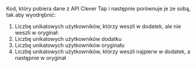 Kod, który pobiera dane z API Clever Tap i następnie porównuje je ze sobą, tak aby wyodrębnić:

1. Liczbę unikatowych użytkowników, którzy weszli w dodatek, ale nie weszli w oryginał:
2. Liczbę unikatowych użytkowników dodatku
3. Liczbę unikatowych użytkowników oryginału
4. Liczbę unikatowych użytkowników, którzy weszli najpierw w dodatek, a następnie w oryginał
